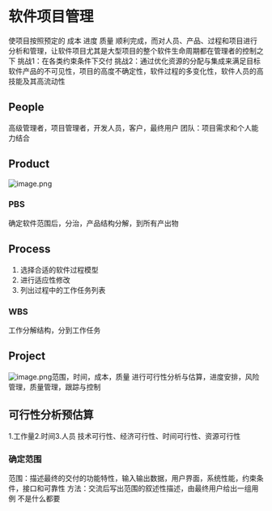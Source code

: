 # 软件项目管理
使项目按照预定的 成本 进度 质量 顺利完成，而对人员、产品、过程和项目进行分析和管理，让软件项目尤其是大型项目的整个软件生命周期都在管理者的控制之下
挑战1：在各类约束条件下交付
挑战2：通过优化资源的分配与集成来满足目标
软件产品的不可见性，项目的高度不确定性，软件过程的多变化性，软件人员的高技能及其高流动性
## People
高级管理者，项目管理者，开发人员，客户，最终用户
团队：项目需求和个人能力结合
## Product
![image.png](https://s2.loli.net/2024/06/21/Q9Y32nlUbWcgu6X.png)
### PBS
确定软件范围后，分治，产品结构分解，到所有产出物
## Process
1. 选择合适的软件过程模型
2. 进行适应性修改
3. 列出过程中的工作任务列表
### WBS
工作分解结构，分到工作任务
## Project
![image.png](https://s2.loli.net/2024/06/20/QpU94D32q6KX15j.png)范围，时间，成本，质量
进行可行性分析与估算，进度安排，风险管理，质量管理，跟踪与控制
## 可行性分析预估算
1.工作量2.时间3.人员
技术可行性、经济可行性、时间可行性、资源可行性  
### 确定范围
范围：描述最终的交付的功能特性，输入输出数据，用户界面，系统性能，约束条件，接口和可靠性
方法：交流后写出范围的叙述性描述，由最终用户给出一组用例
不是什么都要
